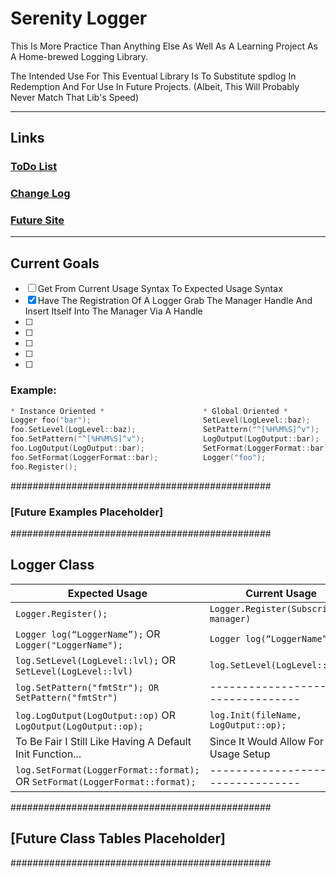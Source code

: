 # Serenity Logger #

This Is More Practice Than Anything Else As Well As A Learning Project As A Home-brewed Logging Library.

The Intended Use For This Eventual Library Is To Substitute spdlog In Redemption And For Use In Future Projects. (Albeit, This Will Probably Never Match That Lib's Speed) 


****************************************************************************
## Links
### [ToDo List](https://github.com/USAFrenzy/Serenity/wiki/ToDo-List) 
### [Change Log](https://github.com/USAFrenzy/Serenity/wiki/Change-Log)
### [Future Site](https://usafrenzy.github.io/Serenity/)
****************************************************************************

## Current Goals                                                   
- [ ] Get From Current Usage Syntax To Expected Usage Syntax 
- [X] Have The Registration Of A Logger Grab The Manager Handle And Insert Itself Into The Manager Via A Handle
- [ ]
- [ ]
- [ ]
- [ ]
- [ ]

### Example:
````c++
* Instance Oriented *                      * Global Oriented *                    * Default Init Oriented *
Logger foo("bar");                         SetLevel(LogLevel::baz);               Init();
foo.SetLevel(LogLevel::baz);               SetPattern("^[%H%M%S]^v");             Logger foo("bar");
foo.SetPattern("^[%H%M%S]^v");             LogOutput(LogOutput::bar);
foo.LogOutput(LogOutput::bar);             SetFormat(LoggerFormat::bar);
foo.SetFormat(LoggerFormat::bar);          Logger("foo");
foo.Register();                                                  
````

###############################################
### [Future Examples Placeholder]
###############################################

## Logger Class
Expected Usage | Current Usage
------------ | -------------
````Logger.Register();```` |````Logger.Register(Subscriber& manager)````
````Logger log(“LoggerName”);```` OR ````Logger("LoggerName");```` | ````Logger log(“LoggerName”)````
````log.SetLevel(LogLevel::lvl);```` OR ````SetLevel(LogLevel::lvl)```` | ````log.SetLevel(LogLevel::lvl);````  
````log.SetPattern("fmtStr"); OR SetPattern("fmtStr")````  | ------------------N/A---------------
````log.LogOutput(LogOutput::op)```` OR  ````LogOutput(LogOutput::op);```` | ````log.Init(fileName, LogOutput::op);````
 |  To Be Fair I Still Like Having A Default Init Function... | Since It Would Allow For Easy Usage Setup
````log.SetFormat(LoggerFormat::format);```` OR ````SetFormat(LoggerFormat::format);```` | ------------------N/A---------------

###############################################
## [Future Class Tables Placeholder]
###############################################

